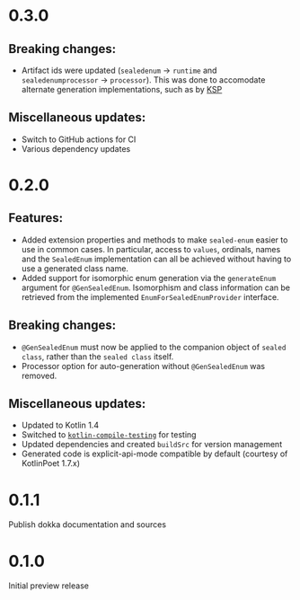 # 0.3.0
## Breaking changes:
- Artifact ids were updated (`sealedenum` -> `runtime` and `sealedenumprocessor` -> `processor`).
  This was done to accomodate alternate generation implementations, such as by [KSP](https://github.com/google/ksp)

## Miscellaneous updates:
- Switch to GitHub actions for CI
- Various dependency updates

# 0.2.0
## Features:
- Added extension properties and methods to make `sealed-enum` easier to use in common cases.
  In particular, access to `values`, ordinals, names and the `SealedEnum` implementation can all be achieved without having to use a generated class name.
- Added support for isomorphic enum generation via the `generateEnum` argument for `@GenSealedEnum`.
  Isomorphism and class information can be retrieved from the implemented `EnumForSealedEnumProvider` interface.

## Breaking changes:
- `@GenSealedEnum` must now be applied to the companion object of `sealed class`, rather than the `sealed class` itself.
- Processor option for auto-generation without `@GenSealedEnum` was removed.

## Miscellaneous updates:
- Updated to Kotlin 1.4
- Switched to [`kotlin-compile-testing`](https://github.com/tschuchortdev/kotlin-compile-testing) for testing
- Updated dependencies and created `buildSrc` for version management
- Generated code is explicit-api-mode compatible by default (courtesy of KotlinPoet 1.7.x)

# 0.1.1
Publish dokka documentation and sources

# 0.1.0
Initial preview release
